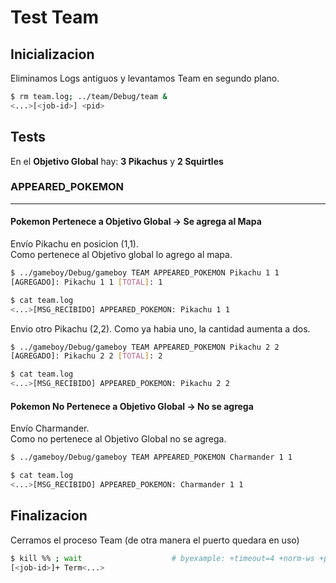 # Test Team

## Inicializacion

Eliminamos Logs antiguos y levantamos Team en segundo plano.

```bash
$ rm team.log; ../team/Debug/team &
<...>[<job-id>] <pid>
```

## Tests

En el **Objetivo Global** hay: **3 Pikachus** y **2 Squirtles**

### APPEARED_POKEMON

- - -

#### Pokemon Pertenece a Objetivo Global -> Se agrega al Mapa

Envío Pikachu en posicion (1,1).  
Como pertenece al Objetivo global lo agrego al mapa.

```bash
$ ../gameboy/Debug/gameboy TEAM APPEARED_POKEMON Pikachu 1 1
[AGREGADO]: Pikachu 1 1 [TOTAL]: 1
```

```bash
$ cat team.log
<...>[MSG_RECIBIDO] APPEARED_POKEMON: Pikachu 1 1
```

Envio otro Pikachu (2,2).
Como ya habia uno, la cantidad aumenta a dos.

```bash
$ ../gameboy/Debug/gameboy TEAM APPEARED_POKEMON Pikachu 2 2
[AGREGADO]: Pikachu 2 2 [TOTAL]: 2
```

```bash
$ cat team.log
<...>[MSG_RECIBIDO] APPEARED_POKEMON: Pikachu 2 2
```

#### Pokemon No Pertenece a Objetivo Global -> No se agrega

Envío Charmander.  
Como no pertenece al Objetivo Global no se agrega.

```bash
$ ../gameboy/Debug/gameboy TEAM APPEARED_POKEMON Charmander 1 1
```

```bash
$ cat team.log
<...>[MSG_RECIBIDO] APPEARED_POKEMON: Charmander 1 1
```

## Finalizacion

Cerramos el proceso Team (de otra manera el puerto quedara en uso)

```bash
$ kill %% ; wait                    # byexample: +timeout=4 +norm-ws +paste
[<job-id>]+ Term<...>
```
